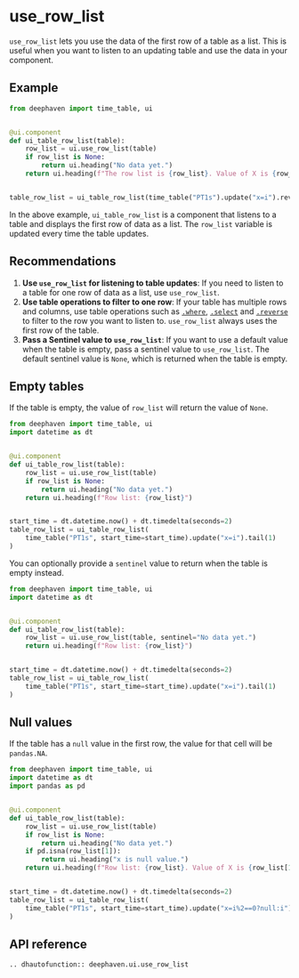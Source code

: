 # use_row_list

`use_row_list` lets you use the data of the first row of a table as a list. This is useful when you want to listen to an updating table and use the data in your component.

## Example

```python
from deephaven import time_table, ui


@ui.component
def ui_table_row_list(table):
    row_list = ui.use_row_list(table)
    if row_list is None:
        return ui.heading("No data yet.")
    return ui.heading(f"The row list is {row_list}. Value of X is {row_list[1]}.")


table_row_list = ui_table_row_list(time_table("PT1s").update("x=i").reverse())
```

In the above example, `ui_table_row_list` is a component that listens to a table and displays the first row of data as a list. The `row_list` variable is updated every time the table updates.

## Recommendations

1. **Use `use_row_list` for listening to table updates**: If you need to listen to a table for one row of data as a list, use `use_row_list`.
2. **Use table operations to filter to one row**: If your table has multiple rows and columns, use table operations such as [`.where`](/core/docs/reference/table-operations/filter/where/), [`.select`](/core/docs/reference/table-operations/select/) and [`.reverse`](/core/docs/reference/table-operations/sort/reverse/) to filter to the row you want to listen to. `use_row_list` always uses the first row of the table.
3. **Pass a Sentinel value to `use_row_list`**: If you want to use a default value when the table is empty, pass a sentinel value to `use_row_list`. The default sentinel value is `None`, which is returned when the table is empty.

## Empty tables

If the table is empty, the value of `row_list` will return the value of `None`.

```python
from deephaven import time_table, ui
import datetime as dt


@ui.component
def ui_table_row_list(table):
    row_list = ui.use_row_list(table)
    if row_list is None:
        return ui.heading("No data yet.")
    return ui.heading(f"Row list: {row_list}")


start_time = dt.datetime.now() + dt.timedelta(seconds=2)
table_row_list = ui_table_row_list(
    time_table("PT1s", start_time=start_time).update("x=i").tail(1)
)
```

You can optionally provide a `sentinel` value to return when the table is empty instead.

```python
from deephaven import time_table, ui
import datetime as dt


@ui.component
def ui_table_row_list(table):
    row_list = ui.use_row_list(table, sentinel="No data yet.")
    return ui.heading(f"Row list: {row_list}")


start_time = dt.datetime.now() + dt.timedelta(seconds=2)
table_row_list = ui_table_row_list(
    time_table("PT1s", start_time=start_time).update("x=i").tail(1)
)
```

## Null values

If the table has a `null` value in the first row, the value for that cell will be `pandas.NA`.

```python
from deephaven import time_table, ui
import datetime as dt
import pandas as pd


@ui.component
def ui_table_row_list(table):
    row_list = ui.use_row_list(table)
    if row_list is None:
        return ui.heading("No data yet.")
    if pd.isna(row_list[1]):
        return ui.heading("x is null value.")
    return ui.heading(f"Row list: {row_list}. Value of X is {row_list[1]}")


start_time = dt.datetime.now() + dt.timedelta(seconds=2)
table_row_list = ui_table_row_list(
    time_table("PT1s", start_time=start_time).update("x=i%2==0?null:i").tail(1)
)
```

## API reference

```{eval-rst}
.. dhautofunction:: deephaven.ui.use_row_list
```
